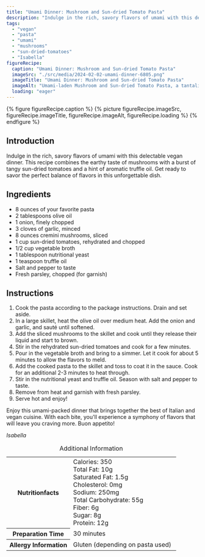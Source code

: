 ```yaml
---
title: "Umami Dinner: Mushroom and Sun-dried Tomato Pasta"
description: "Indulge in the rich, savory flavors of umami with this delectable vegan dinner. This mushroom and sun-dried tomato pasta is bursting with tangy flavors and a hint of truffle oil. A perfect balance of flavors in an unforgettable dish."
tags:
  - "vegan"
  - "pasta"
  - "umami"
  - "mushrooms"
  - "sun-dried-tomatoes"
  - "Isabella"
figureRecipe: 
  caption: "Umami Dinner: Mushroom and Sun-dried Tomato Pasta"
  imageSrc: "./src/media/2024-02-02-umami-dinner-6805.png"
  imageTitle: "Umami Dinner: Mushroom and Sun-dried Tomato Pasta"
  imageAlt: "Umami-laden Mushroom and Sun-dried Tomato Pasta, a tantalizing dish bursting with rich flavors, set on a minimalist table. Earthy mushrooms, tangy tomatoes, and aromatic truffle oil create a diverse palette. No text or humans."
  loading: "eager"
---
```


{% figure figureRecipe.caption %}
{% picture figureRecipe.imageSrc, figureRecipe.imageTitle, figureRecipe.imageAlt, figureRecipe.loading %}
{% endfigure %}

## Introduction

Indulge in the rich, savory flavors of umami with this delectable vegan dinner. This recipe combines the earthy taste of mushrooms with a burst of tangy sun-dried tomatoes and a hint of aromatic truffle oil. Get ready to savor the perfect balance of flavors in this unforgettable dish.

## Ingredients

- 8 ounces of your favorite pasta
- 2 tablespoons olive oil
- 1 onion, finely chopped
- 3 cloves of garlic, minced
- 8 ounces cremini mushrooms, sliced
- 1 cup sun-dried tomatoes, rehydrated and chopped
- 1/2 cup vegetable broth
- 1 tablespoon nutritional yeast
- 1 teaspoon truffle oil
- Salt and pepper to taste
- Fresh parsley, chopped (for garnish)

## Instructions

1. Cook the pasta according to the package instructions. Drain and set aside.
2. In a large skillet, heat the olive oil over medium heat. Add the onion and garlic, and sauté until softened.
3. Add the sliced mushrooms to the skillet and cook until they release their liquid and start to brown.
4. Stir in the rehydrated sun-dried tomatoes and cook for a few minutes.
5. Pour in the vegetable broth and bring to a simmer. Let it cook for about 5 minutes to allow the flavors to meld.
6. Add the cooked pasta to the skillet and toss to coat it in the sauce. Cook for an additional 2-3 minutes to heat through.
7. Stir in the nutritional yeast and truffle oil. Season with salt and pepper to taste.
8. Remove from heat and garnish with fresh parsley.
9. Serve hot and enjoy!

Enjoy this umami-packed dinner that brings together the best of Italian and vegan cuisine. With each bite, you'll experience a symphony of flavors that will leave you craving more. Buon appetito!

*Isabella*

<table><caption class='sr-only'>Additional Information</caption><tr><th>Nutritionfacts</th><td>Calories: 350<br />
Total Fat: 10g<br />
Saturated Fat: 1.5g<br />
Cholesterol: 0mg<br />
Sodium: 250mg<br />
Total Carbohydrate: 55g<br />
Fiber: 6g<br />
Sugar: 8g<br />
Protein: 12g&nbsp;</td></tr><tr><th>Preparation Time</th><td>30 minutes&nbsp;</td></tr><tr><th>Allergy Information</th><td>Gluten (depending on pasta used)&nbsp;</td></tr></table>

